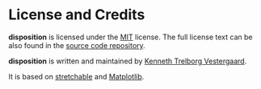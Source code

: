 # License and Credits

**disposition** is licensed under the [MIT](https://choosealicense.com/licenses/mit/) license.
The full license text can be also found in the [source code repository](https://github.com/mortencombat/disposition/blob/main/LICENSE).

**disposition** is written and maintained by [Kenneth Trelborg Vestergaard](https://github.com/mortencombat).

It is based on [stretchable](https://github.com/mortencombat/stretchable) and [Matplotlib](https://matplotlib.org/).

